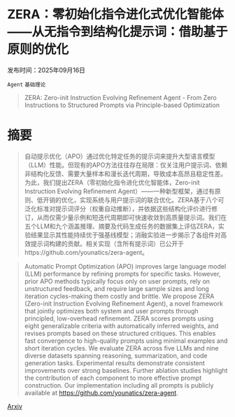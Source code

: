 # ZERA：零初始化指令进化式优化智能体——从无指令到结构化提示词：借助基于原则的优化

发布时间：2025年09月16日

`Agent` `基础理论`

> ZERA: Zero-init Instruction Evolving Refinement Agent - From Zero Instructions to Structured Prompts via Principle-based Optimization

# 摘要

> 自动提示优化（APO）通过优化特定任务的提示词来提升大型语言模型（LLM）性能。但现有的APO方法往往存在局限：仅关注用户提示词、依赖非结构化反馈、需要大量样本和漫长迭代周期，导致成本高昂且稳定性差。为此，我们提出ZERA（零初始化指令进化优化智能体，Zero-init Instruction Evolving Refinement Agent）——一种新型框架，通过有原则、低开销的优化，实现系统与用户提示词的联合优化。ZERA基于八个可泛化标准对提示词评分（权重自动推断），并依据这些结构化评价进行修订，从而仅需少量示例和短迭代周期即可快速收敛到高质量提示词。我们在五个LLM和九个涵盖推理、摘要及代码生成任务的数据集上评估ZERA，实验结果显示其性能持续优于强基线模型；消融实验进一步揭示了各组件对高效提示词构建的贡献。相关实现（含所有提示词）已公开于https://github.com/younatics/zera-agent。

> Automatic Prompt Optimization (APO) improves large language model (LLM) performance by refining prompts for specific tasks. However, prior APO methods typically focus only on user prompts, rely on unstructured feedback, and require large sample sizes and long iteration cycles-making them costly and brittle. We propose ZERA (Zero-init Instruction Evolving Refinement Agent), a novel framework that jointly optimizes both system and user prompts through principled, low-overhead refinement. ZERA scores prompts using eight generalizable criteria with automatically inferred weights, and revises prompts based on these structured critiques. This enables fast convergence to high-quality prompts using minimal examples and short iteration cycles. We evaluate ZERA across five LLMs and nine diverse datasets spanning reasoning, summarization, and code generation tasks. Experimental results demonstrate consistent improvements over strong baselines. Further ablation studies highlight the contribution of each component to more effective prompt construction. Our implementation including all prompts is publicly available at https://github.com/younatics/zera-agent.

[Arxiv](https://arxiv.org/abs/2509.18158)